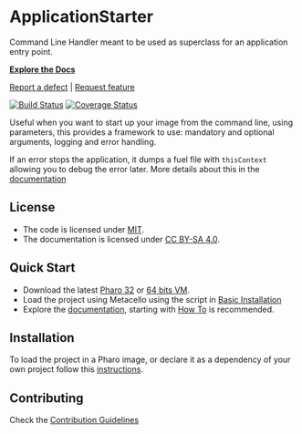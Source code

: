 # ApplicationStarter

Command Line Handler meant to be used as superclass for an application entry point.

**[Explore the Docs](docs/)**

[Report a defect](https://github.com/ba-st/ApplicationStarter/issues/new?labels=Type%3A+Defect) | 
[Request feature](https://github.com/ba-st/ApplicationStarter/issues/new?labels=Type%3A+Feature)

[![Build Status](https://travis-ci.org/ba-st/ApplicationStarter.svg?branch=master)](https://travis-ci.org/ba-st/ApplicationStarter) [![Coverage Status](https://coveralls.io/repos/github/ba-st/ApplicationStarter/badge.svg?branch=master)](https://coveralls.io/github/ba-st/ApplicationStarter?branch=master)

Useful when you want to start up your image from the command line, using parameters, this provides a framework to use: mandatory and optional arguments, logging and error handling.

If an error stops the application, it dumps a fuel file with `thisContext` allowing you to debug the error later. More details about this in the [documentation](docs/Debugging.md)

## License
- The code is licensed under [MIT](LICENSE).
- The documentation is licensed under [CC BY-SA 4.0](http://creativecommons.org/licenses/by-sa/4.0/).

## Quick Start

- Download the latest [Pharo 32](https://get.pharo.org/) or [64 bits VM](https://get.pharo.org/64/).
- Load the project using Metacello using the script in [Basic Installation](docs/Installation.md#basic-installation)
- Explore the [documentation](docs/), starting with [How To](docs/HowTo.md) is recommended.

## Installation

To load the project in a Pharo image, or declare it as a dependency of your own project follow this [instructions](docs/Installation.md).

## Contributing

Check the [Contribution Guidelines](CONTRIBUTING.md)
